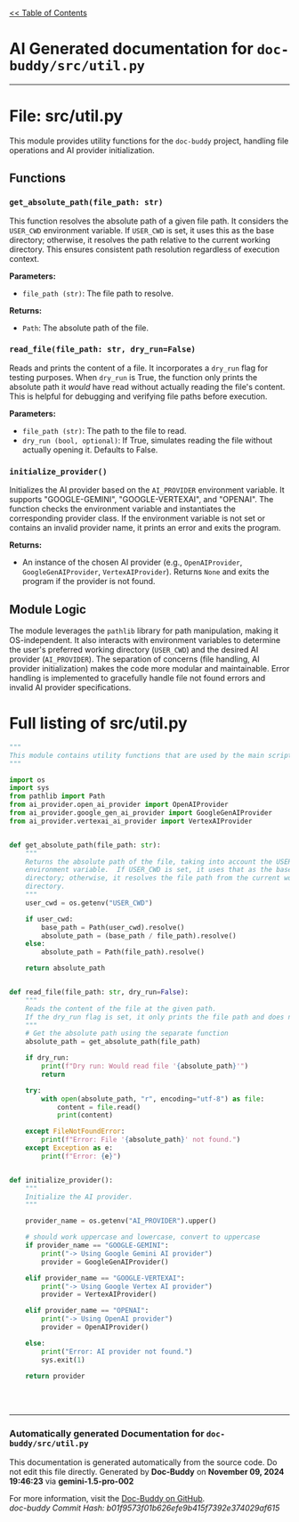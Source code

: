 [<< Table of Contents](../index.md)

# AI Generated documentation for `doc-buddy/src/util.py`
---
# File: src/util.py

This module provides utility functions for the `doc-buddy` project, handling file operations and AI provider initialization.

## Functions

### `get_absolute_path(file_path: str)`

This function resolves the absolute path of a given file path. It considers the `USER_CWD` environment variable. If `USER_CWD` is set, it uses this as the base directory; otherwise, it resolves the path relative to the current working directory. This ensures consistent path resolution regardless of execution context.

**Parameters:**

* `file_path (str)`: The file path to resolve.

**Returns:**

* `Path`: The absolute path of the file.


### `read_file(file_path: str, dry_run=False)`

Reads and prints the content of a file.  It incorporates a `dry_run` flag for testing purposes. When `dry_run` is True, the function only prints the absolute path it *would* have read without actually reading the file's content. This is helpful for debugging and verifying file paths before execution.

**Parameters:**

* `file_path (str)`: The path to the file to read.
* `dry_run (bool, optional)`: If True, simulates reading the file without actually opening it. Defaults to False.


### `initialize_provider()`

Initializes the AI provider based on the `AI_PROVIDER` environment variable. It supports "GOOGLE-GEMINI", "GOOGLE-VERTEXAI", and "OPENAI". The function checks the environment variable and instantiates the corresponding provider class. If the environment variable is not set or contains an invalid provider name, it prints an error and exits the program.

**Returns:**

* An instance of the chosen AI provider (e.g., `OpenAIProvider`, `GoogleGenAIProvider`, `VertexAIProvider`).  Returns `None` and exits the program if the provider is not found.



## Module Logic

The module leverages the `pathlib` library for path manipulation, making it OS-independent. It also interacts with environment variables to determine the user's preferred working directory (`USER_CWD`) and the desired AI provider (`AI_PROVIDER`).  The separation of concerns (file handling, AI provider initialization) makes the code more modular and maintainable. Error handling is implemented to gracefully handle file not found errors and invalid AI provider specifications.

# Full listing of src/util.py
```python
"""
This module contains utility functions that are used by the main script.
"""

import os
import sys
from pathlib import Path
from ai_provider.open_ai_provider import OpenAIProvider
from ai_provider.google_gen_ai_provider import GoogleGenAIProvider
from ai_provider.vertexai_ai_provider import VertexAIProvider


def get_absolute_path(file_path: str):
    """
    Returns the absolute path of the file, taking into account the USER_CWD
    environment variable.  If USER_CWD is set, it uses that as the base
    directory; otherwise, it resolves the file path from the current working
    directory.
    """
    user_cwd = os.getenv("USER_CWD")

    if user_cwd:
        base_path = Path(user_cwd).resolve()
        absolute_path = (base_path / file_path).resolve()
    else:
        absolute_path = Path(file_path).resolve()

    return absolute_path


def read_file(file_path: str, dry_run=False):
    """
    Reads the content of the file at the given path.
    If the dry_run flag is set, it only prints the file path and does not read the file.
    """
    # Get the absolute path using the separate function
    absolute_path = get_absolute_path(file_path)

    if dry_run:
        print(f"Dry run: Would read file '{absolute_path}'")
        return

    try:
        with open(absolute_path, "r", encoding="utf-8") as file:
            content = file.read()
            print(content)

    except FileNotFoundError:
        print(f"Error: File '{absolute_path}' not found.")
    except Exception as e:
        print(f"Error: {e}")


def initialize_provider():
    """
    Initialize the AI provider.
    """

    provider_name = os.getenv("AI_PROVIDER").upper()

    # should work uppercase and lowercase, convert to uppercase
    if provider_name == "GOOGLE-GEMINI":
        print("-> Using Google Gemini AI provider")
        provider = GoogleGenAIProvider()

    elif provider_name == "GOOGLE-VERTEXAI":
        print("-> Using Google Vertex AI provider")
        provider = VertexAIProvider()

    elif provider_name == "OPENAI":
        print("-> Using OpenAI provider")
        provider = OpenAIProvider()

    else:
        print("Error: AI provider not found.")
        sys.exit(1)

    return provider

```
<br>
<br>


---
### Automatically generated Documentation for `doc-buddy/src/util.py`
This documentation is generated automatically from the source code. Do not edit this file directly.
Generated by **Doc-Buddy** on **November 09, 2024 19:46:23** via **gemini-1.5-pro-002**

For more information, visit the [Doc-Buddy on GitHub](https://github.com/scott-r-lindsey/doc-buddy).  
*doc-buddy Commit Hash: b01f9573f01b626efe9b415f7392e374029af615*
